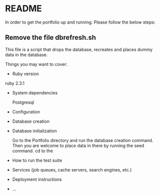 # README

In order to get the portfolio up and running. Please follow the below steps:

## Remove the file dbrefresh.sh
This file is a script that drops the database, recreates and places dummy data in the database.

Things you may want to cover:

* Ruby version
<p>ruby 2.3.1</p>

* System dependencies
  <p>Postgresql</p>
* Configuration

* Database creation
  <p>
    
* Database initialization
  <p>
  Go to the Portfolio directory and run the database creation command. Then you are welcome to place data in there
  by running the seed command.
    cd to the 
   </p>
* How to run the test suite

* Services (job queues, cache servers, search engines, etc.)

* Deployment instructions

* ...

